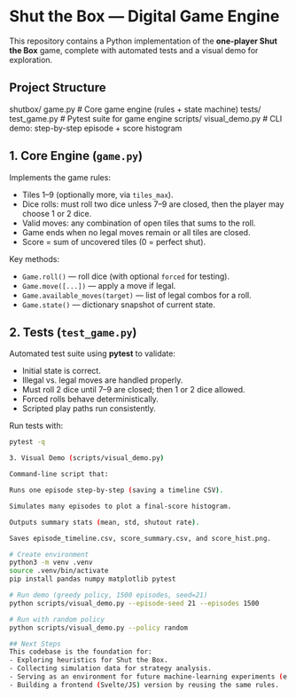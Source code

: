 # Shut the Box — Digital Game Engine

This repository contains a Python implementation of the **one-player Shut the Box** game, complete with automated tests and a visual demo for exploration.

## Project Structure

shutbox/
game.py # Core game engine (rules + state machine)
tests/
test_game.py # Pytest suite for game engine
scripts/
visual_demo.py # CLI demo: step-by-step episode + score histogram

## 1. Core Engine (`game.py`)

Implements the game rules:

- Tiles 1–9 (optionally more, via `tiles_max`).
- Dice rolls: must roll two dice unless 7–9 are closed, then the player may choose 1 or 2 dice.
- Valid moves: any combination of open tiles that sums to the roll.
- Game ends when no legal moves remain or all tiles are closed.
- Score = sum of uncovered tiles (0 = perfect shut).

Key methods:

- `Game.roll()` — roll dice (with optional `forced` for testing).
- `Game.move([...])` — apply a move if legal.
- `Game.available_moves(target)` — list of legal combos for a roll.
- `Game.state()` — dictionary snapshot of current state.

## 2. Tests (`test_game.py`)

Automated test suite using **pytest** to validate:

- Initial state is correct.
- Illegal vs. legal moves are handled properly.
- Must roll 2 dice until 7–9 are closed; then 1 or 2 dice allowed.
- Forced rolls behave deterministically.
- Scripted play paths run consistently.

Run tests with:

```bash
pytest -q

3. Visual Demo (scripts/visual_demo.py)

Command-line script that:

Runs one episode step-by-step (saving a timeline CSV).

Simulates many episodes to plot a final-score histogram.

Outputs summary stats (mean, std, shutout rate).

Saves episode_timeline.csv, score_summary.csv, and score_hist.png.

# Create environment
python3 -m venv .venv
source .venv/bin/activate
pip install pandas numpy matplotlib pytest

# Run demo (greedy policy, 1500 episodes, seed=21)
python scripts/visual_demo.py --episode-seed 21 --episodes 1500

# Run with random policy
python scripts/visual_demo.py --policy random

## Next Steps
This codebase is the foundation for:
- Exploring heuristics for Shut the Box.
- Collecting simulation data for strategy analysis.
- Serving as an environment for future machine-learning experiments (e.g. reinforcement learning).
- Building a frontend (Svelte/JS) version by reusing the same rules.
```
